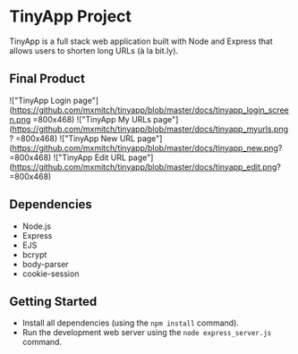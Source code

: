 # TinyApp Project

TinyApp is a full stack web application built with Node and Express that allows users to shorten long URLs (à la bit.ly).

## Final Product

!["TinyApp Login page"](https://github.com/mxmitch/tinyapp/blob/master/docs/tinyapp_login_screen.png =800x468)
!["TinyApp My URLs page"](https://github.com/mxmitch/tinyapp/blob/master/docs/tinyapp_myurls.png? =800x468)
!["TinyApp New URL page"](https://github.com/mxmitch/tinyapp/blob/master/docs/tinyapp_new.png? =800x468)
!["TinyApp Edit URL page"](https://github.com/mxmitch/tinyapp/blob/master/docs/tinyapp_edit.png? =800x468)

## Dependencies

- Node.js
- Express
- EJS
- bcrypt
- body-parser
- cookie-session

## Getting Started

- Install all dependencies (using the `npm install` command).
- Run the development web server using the `node express_server.js` command.